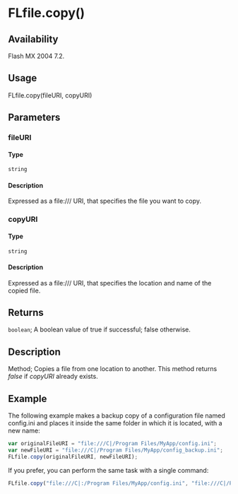 # FLfile.copy()

## Availability

Flash MX 2004 7.2.

## Usage

FLfile.copy(fileURI, copyURI)

## Parameters

### **fileURI**

#### Type

```typescript
string
```

#### Description

Expressed as a file:/// URI, that specifies the file you want to copy.

### **copyURI**

#### Type

```typescript
string
```

#### Description

Expressed as a file:/// URI, that specifies the location and name of the copied file.

## Returns

`boolean`; A boolean value of true if successful; false otherwise.

## Description

Method; Copies a file from one location to another. This method returns *false* if *copyURI* already exists.

## Example

The following example makes a backup copy of a configuration file named config.ini and places it inside the same folder in which it is located, with a new name:

```javascript
var originalFileURI = "file:///C|/Program Files/MyApp/config.ini";
var newFileURI = "file:///C|/Program Files/MyApp/config_backup.ini";
FLfile.copy(originalFileURI, newFileURI);
```

If you prefer, you can perform the same task with a single command:

```javascript
FLfile.copy("file:///C|:/Program Files/MyApp/config.ini", "file:///C|/Program Files/MyApp/config_backup.ini");
```
